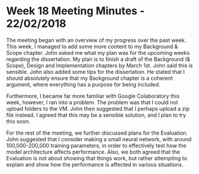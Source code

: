 # Week 18 Meeting Minutes - 22/02/2018

The meeting began with an overview of my progress over the past week.
This week, I managed to add some more content to my Background & Scope chapter.
John asked me what my plan was for the upcoming weeks regarding the dissertation.
My plan is to finish a draft of the Background (& Scope), Design and Implementation chapters by March 1st.
John said this is sensible.
John also added some tips for the dissertation.
He stated that I should absolutely ensure that my Background chapter is a coherent argument, where everything has a purpose for being included.

Furthermore, I became far more familiar with Google Colaboratory this week, however, I ran into a problem.
The problem was that I could not upload folders to the VM.
John then suggested that I perhaps upload a zip file instead.
I agreed that this may be a sensible solution, and I plan to try this soon.

For the rest of the meeting, we further discussed plans for the Evaluation.
John suggested that I consider making a small neural network, with around 100,000-200,000 training parameters, in order to effectively test how the model architecture affects performance.
Also, we both agreed that the Evaluation is not about showing that things work, but rather attempting to explain and show how the performance is affected in various situations.

